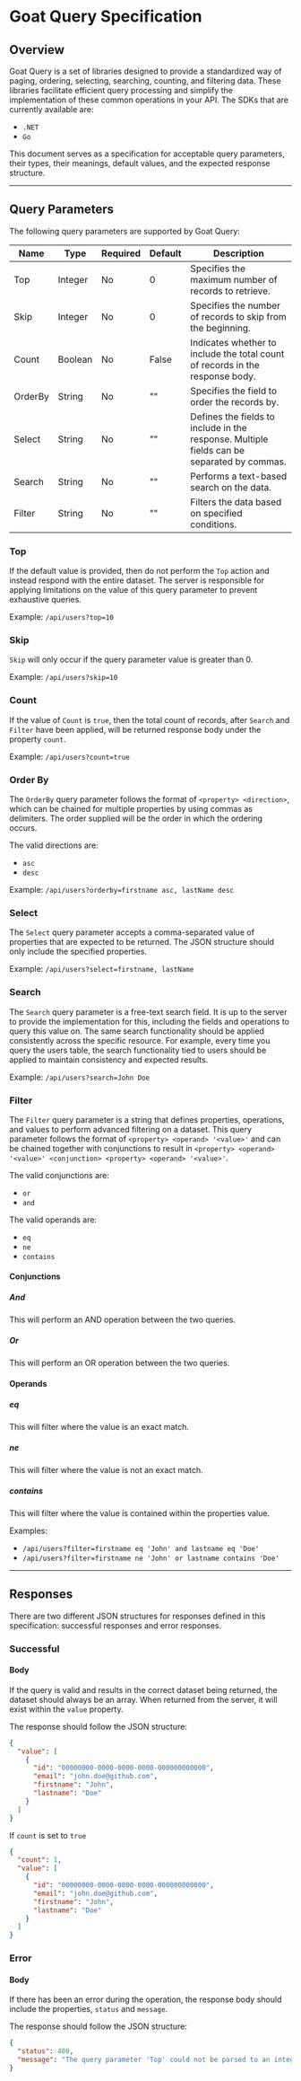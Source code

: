 # Goat Query Specification

## Overview

Goat Query is a set of libraries designed to provide a standardized way of paging, ordering, selecting, searching, counting, and filtering data. These libraries facilitate efficient query processing and simplify the implementation of these common operations in your API. The SDKs that are currently available are:

- `.NET`
- `Go`

This document serves as a specification for acceptable query parameters, their types, their meanings, default values, and the expected response structure.

---

## Query Parameters

The following query parameters are supported by Goat Query:

| Name    | Type    | Required | Default | Description                                                                                |
| ------- | ------- | -------- | ------- | ------------------------------------------------------------------------------------------ |
| Top     | Integer | No       | 0       | Specifies the maximum number of records to retrieve.                                       |
| Skip    | Integer | No       | 0       | Specifies the number of records to skip from the beginning.                                |
| Count   | Boolean | No       | False   | Indicates whether to include the total count of records in the response body.              |
| OrderBy | String  | No       | ""      | Specifies the field to order the records by.                                               |
| Select  | String  | No       | ""      | Defines the fields to include in the response. Multiple fields can be separated by commas. |
| Search  | String  | No       | ""      | Performs a text-based search on the data.                                                  |
| Filter  | String  | No       | ""      | Filters the data based on specified conditions.                                            |

### Top

If the default value is provided, then do not perform the `Top` action and instead respond with the entire dataset. The server is responsible for applying limitations on the value of this query parameter to prevent exhaustive queries.

Example: `/api/users?top=10`

### Skip

`Skip` will only occur if the query parameter value is greater than 0.

Example: `/api/users?skip=10`

### Count

If the value of `Count` is `true`, then the total count of records, after `Search` and `Filter` have been applied, will be returned response body under the property `count`.

Example: `/api/users?count=true`

### Order By

The `OrderBy` query parameter follows the format of `<property> <direction>`, which can be chained for multiple properties by using commas as delimiters. The order supplied will be the order in which the ordering occurs.

The valid directions are:

- `asc`
- `desc`

Example: `/api/users?orderby=firstname asc, lastName desc`

### Select

The `Select` query parameter accepts a comma-separated value of properties that are expected to be returned. The JSON structure should only include the specified properties.

Example: `/api/users?select=firstname, lastName`

### Search

The `Search` query parameter is a free-text search field. It is up to the server to provide the implementation for this, including the fields and operations to query this value on. The same search functionality should be applied consistently across the specific resource. For example, every time you query the users table, the search functionality tied to users should be applied to maintain consistency and expected results.

Example: `/api/users?search=John Doe`

### Filter

The `Filter` query parameter is a string that defines properties, operations, and values to perform advanced filtering on a dataset. This query parameter follows the format of `<property> <operand> '<value>'` and can be chained together with conjunctions to result in `<property> <operand> '<value>' <conjunction> <property> <operand> '<value>'`.

The valid conjunctions are:

- `or`
- `and`

The valid operands are:

- `eq`
- `ne`
- `contains`

#### Conjunctions

##### And

This will perform an AND operation between the two queries.

##### Or

This will perform an OR operation between the two queries.

#### Operands

##### eq

This will filter where the value is an exact match.

##### ne

This will filter where the value is not an exact match.

##### contains

This will filter where the value is contained within the properties value.

Examples:

- `/api/users?filter=firstname eq 'John' and lastname eq 'Doe'`
- `/api/users?filter=firstname ne 'John' or lastname contains 'Doe'`

---

## Responses

There are two different JSON structures for responses defined in this specification: successful responses and error responses.

### Successful

#### Body

If the query is valid and results in the correct dataset being returned, the dataset should always be an array. When returned from the server, it will exist within the `value` property.

The response should follow the JSON structure:

```json
{
  "value": [
    {
      "id": "00000000-0000-0000-0000-000000000000",
      "email": "john.doe@github.com",
      "firstname": "John",
      "lastname": "Doe"
    }
  ]
}
```

If `count` is set to `true`

```json
{
  "count": 1,
  "value": [
    {
      "id": "00000000-0000-0000-0000-000000000000",
      "email": "john.doe@github.com",
      "firstname": "John",
      "lastname": "Doe"
    }
  ]
}
```

### Error

#### Body

If there has been an error during the operation, the response body should include the properties, `status` and `message`.

The response should follow the JSON structure:

```json
{
  "status": 400,
  "message": "The query parameter 'Top' could not be parsed to an integer"
}
```
